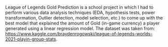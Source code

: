 League of Legends Gold Prediction is a school project in which I had to perform various data analysis techniques (EDA, hypothesis tests, power transformation, Outlier detection, model selection, etc.) to come up with the best model that explained the amount of Gold (in-game currency) a player generated using a linear regression model. The dataset was taken from: https://www.kaggle.com/braydenrogowski/league-of-legends-worlds-2021-playin-group-stats. 
